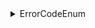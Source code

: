 <details><summary>ErrorCodeEnum</summary><p>

```
{
	SIGNUP_DUP_EMAIL = 'AUTH001',
}
```

 </p></details>
